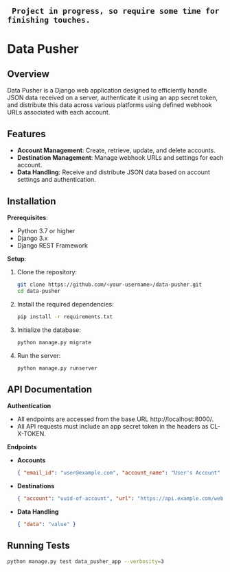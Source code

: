 ## ```  Project in progress, so require some time for finishing touches. ```

# Data Pusher

## Overview
Data Pusher is a Django web application designed to efficiently handle JSON data received on a server, authenticate it using an app secret token, and distribute this data across various platforms using defined webhook URLs associated with each account.

## Features

- **Account Management**: Create, retrieve, update, and delete accounts.
- **Destination Management**: Manage webhook URLs and settings for each account.
- **Data Handling**: Receive and distribute JSON data based on account settings and authentication.

## Installation

**Prerequisites**:
- Python 3.7 or higher
- Django 3.x
- Django REST Framework

**Setup**:
1. Clone the repository:
   ```bash
   git clone https://github.com/<your-username>/data-pusher.git
   cd data-pusher

2. Install the required dependencies:
   ```bash
   pip install -r requirements.txt

3. Initialize the database:
   ```bash
   python manage.py migrate

4. Run the server:
   ```bash
   python manage.py runserver

## API Documentation
**Authentication**
- All endpoints are accessed from the base URL http://localhost:8000/.
- All API requests must include an app secret token in the headers as CL-X-TOKEN.

**Endpoints**
- **Accounts**
  ```json
  { "email_id": "user@example.com", "account_name": "User's Account" }

- **Destinations**
  ```json
  { "account": "uuid-of-account", "url": "https://api.example.com/webhook", "http_method": "POST", "headers": "{\"Content-Type\": \"application/json\"}" }

- **Data Handling**
  ```json
  { "data": "value" }

## Running Tests
```bash
python manage.py test data_pusher_app --verbosity=3






